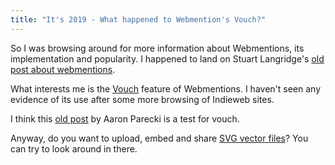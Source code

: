 ```yaml
---
title: "It's 2019 - What happened to Webmention's Vouch?"
---
```


So I was browsing around for more information about Webmentions, its implementation and popularity. I happened to land on
Stuart Langridge's [old post about webmentions](https://kryogenix.org/days/2014/11/29/enabling-webmentions/).

What interests me is the [Vouch](https://indieweb.org/Vouch) feature of Webmentions. I haven't seen any evidence of its use after 
some more browsing of Indieweb sites.

I think this [old post](https://aaronparecki.com/2014/10/17/14/vouch) by Aaron Parecki is a test for vouch.

Anyway, do you want to upload, embed and share [SVG vector files](http://svgshare.com/)? You can try to look around in there.